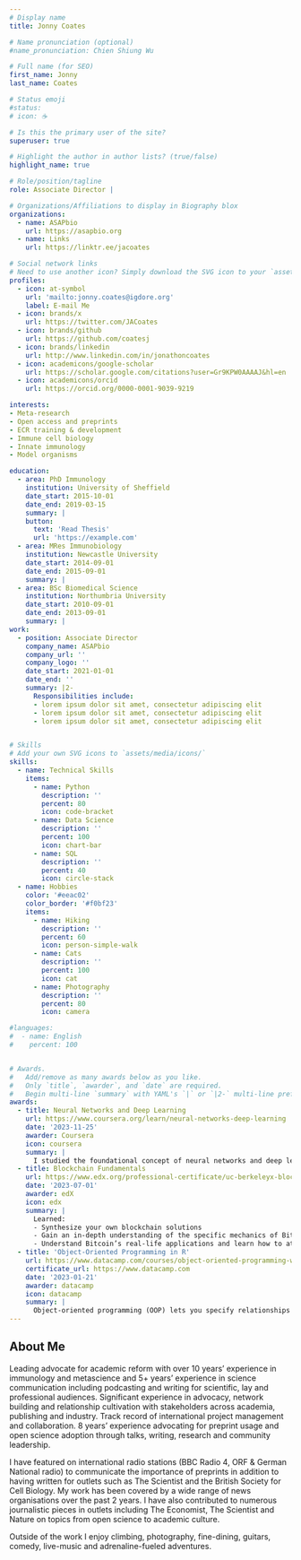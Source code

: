```yaml
---
# Display name
title: Jonny Coates

# Name pronunciation (optional)
#name_pronunciation: Chien Shiung Wu

# Full name (for SEO)
first_name: Jonny
last_name: Coates

# Status emoji
#status:
# icon: ☕️

# Is this the primary user of the site?
superuser: true

# Highlight the author in author lists? (true/false)
highlight_name: true

# Role/position/tagline
role: Associate Director | 

# Organizations/Affiliations to display in Biography blox
organizations:
  - name: ASAPbio
    url: https://asapbio.org
  - name: Links
    url: https://linktr.ee/jacoates

# Social network links
# Need to use another icon? Simply download the SVG icon to your `assets/media/icons/` folder.
profiles:
  - icon: at-symbol
    url: 'mailto:jonny.coates@igdore.org'
    label: E-mail Me
  - icon: brands/x
    url: https://twitter.com/JACoates
  - icon: brands/github
    url: https://github.com/coatesj
  - icon: brands/linkedin
    url: http://www.linkedin.com/in/jonathoncoates
  - icon: academicons/google-scholar
    url: https://scholar.google.com/citations?user=Gr9KPW0AAAAJ&hl=en
  - icon: academicons/orcid
    url: https://orcid.org/0000-0001-9039-9219

interests:
- Meta-research 
- Open access and preprints
- ECR training & development 
- Immune cell biology
- Innate immunology
- Model organisms

education:
  - area: PhD Immunology
    institution: University of Sheffield
    date_start: 2015-10-01
    date_end: 2019-03-15
    summary: |
    button:
      text: 'Read Thesis'
      url: 'https://example.com'
  - area: MRes Immunobiology
    institution: Newcastle University
    date_start: 2014-09-01
    date_end: 2015-09-01
    summary: |
  - area: BSc Biomedical Science
    institution: Northumbria University
    date_start: 2010-09-01
    date_end: 2013-09-01
    summary: |
work:
  - position: Associate Director
    company_name: ASAPbio
    company_url: ''
    company_logo: ''
    date_start: 2021-01-01
    date_end: ''
    summary: |2-
      Responsibilities include:
      - lorem ipsum dolor sit amet, consectetur adipiscing elit
      - lorem ipsum dolor sit amet, consectetur adipiscing elit
      - lorem ipsum dolor sit amet, consectetur adipiscing elit


# Skills
# Add your own SVG icons to `assets/media/icons/`
skills:
  - name: Technical Skills
    items:
      - name: Python
        description: ''
        percent: 80
        icon: code-bracket
      - name: Data Science
        description: ''
        percent: 100
        icon: chart-bar
      - name: SQL
        description: ''
        percent: 40
        icon: circle-stack
  - name: Hobbies
    color: '#eeac02'
    color_border: '#f0bf23'
    items:
      - name: Hiking
        description: ''
        percent: 60
        icon: person-simple-walk
      - name: Cats
        description: ''
        percent: 100
        icon: cat
      - name: Photography
        description: ''
        percent: 80
        icon: camera

#languages:
#  - name: English
#    percent: 100


# Awards.
#   Add/remove as many awards below as you like.
#   Only `title`, `awarder`, and `date` are required.
#   Begin multi-line `summary` with YAML's `|` or `|2-` multi-line prefix and indent 2 spaces below.
awards:
  - title: Neural Networks and Deep Learning
    url: https://www.coursera.org/learn/neural-networks-deep-learning
    date: '2023-11-25'
    awarder: Coursera
    icon: coursera
    summary: |
      I studied the foundational concept of neural networks and deep learning. By the end, I was familiar with the significant technological trends driving the rise of deep learning; build, train, and apply fully connected deep neural networks; implement efficient (vectorized) neural networks; identify key parameters in a neural network’s architecture; and apply deep learning to your own applications.
  - title: Blockchain Fundamentals
    url: https://www.edx.org/professional-certificate/uc-berkeleyx-blockchain-fundamentals
    date: '2023-07-01'
    awarder: edX
    icon: edx
    summary: |
      Learned:
      - Synthesize your own blockchain solutions
      - Gain an in-depth understanding of the specific mechanics of Bitcoin
      - Understand Bitcoin’s real-life applications and learn how to attack and destroy Bitcoin, Ethereum, smart contracts and Dapps, and alternatives to Bitcoin’s Proof-of-Work consensus algorithm
  - title: 'Object-Oriented Programming in R'
    url: https://www.datacamp.com/courses/object-oriented-programming-with-s3-and-r6-in-r
    certificate_url: https://www.datacamp.com
    date: '2023-01-21'
    awarder: datacamp
    icon: datacamp
    summary: |
      Object-oriented programming (OOP) lets you specify relationships between functions and the objects that they can act on, helping you manage complexity in your code. This is an intermediate level course, providing an introduction to OOP, using the S3 and R6 systems. S3 is a great day-to-day R programming tool that simplifies some of the functions that you write. R6 is especially useful for industry-specific analyses, working with web APIs, and building GUIs.
---
```


## About Me

Leading advocate for academic reform with over 10 years’ experience in immunology and metascience and 5+ years’ experience in science communication including podcasting and writing for scientific, lay and professional audiences. Significant experience in advocacy, network building and relationship cultivation with stakeholders across academia, publishing and industry. Track record of international project management and collaboration. 8 years’ experience advocating for preprint usage and open science adoption through talks, writing, research and community leadership.
 
I have featured on international radio stations (BBC Radio 4, ORF & German National radio) to communicate the importance of preprints in addition to having written for outlets such as The Scientist and the British Society for Cell Biology. My work has been covered by a wide range of news organisations over the past 2 years. I have also contributed to numerous journalistic pieces in outlets including The Economist, The Scientist and Nature on topics from open science to academic culture. 

Outside of the work I enjoy climbing, photography, fine-dining, guitars, comedy, live-music and adrenaline-fueled adventures.
